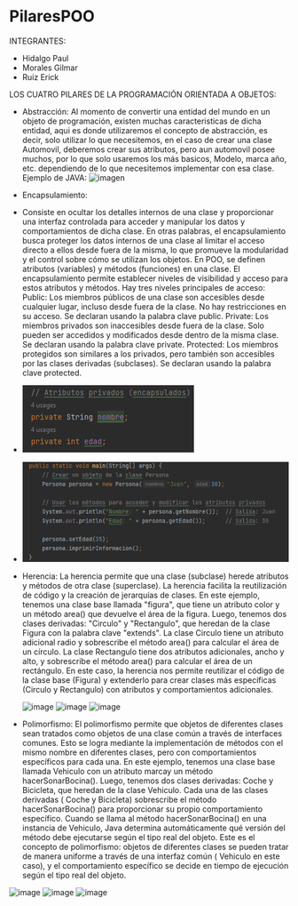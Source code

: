 # PilaresPOO
INTEGRANTES:
- Hidalgo Paul
- Morales Gilmar
- Ruiz Erick

LOS CUATRO PILARES DE LA PROGRAMACIÓN ORIENTADA A OBJETOS:
- Abstracción:
  Al momento de convertir una entidad del mundo en un objeto de programación, existen muchas caracteristicas de dicha entidad,
  aqui es donde utilizaremos el concepto de abstracción, es decir, solo utilizar lo que necesitemos, en el caso de crear una
  clase Automovil, deberemos crear sus atributos, pero aun automovil posee muchos, por lo que solo usaremos los más basicos,
  Modelo, marca año, etc. dependiendo de lo que necesitemos implementar con esa clase.
  Ejemplo de JAVA:
  ![imagen](https://github.com/Ruizerick26/PilaresPOO/assets/117743844/fc5d5f10-b1d5-456f-8f7a-d989552ec16b)
- Encapsulamiento:
- Consiste en ocultar los detalles internos de una clase y proporcionar una interfaz controlada para acceder y manipular los datos y comportamientos de dicha clase. En otras palabras, el encapsulamiento busca proteger los datos internos de una clase al limitar el acceso directo a ellos desde fuera de la misma, lo que promueve la modularidad y el control sobre cómo se utilizan los objetos.
En POO, se definen atributos (variables) y métodos (funciones) en una clase. El encapsulamiento permite establecer niveles de visibilidad y acceso para estos atributos y métodos. Hay tres niveles principales de acceso:
Public: Los miembros públicos de una clase son accesibles desde cualquier lugar, incluso desde fuera de la clase. No hay restricciones en su acceso. Se declaran usando la palabra clave public.
Private: Los miembros privados son inaccesibles desde fuera de la clase. Solo pueden ser accedidos y modificados desde dentro de la misma clase. Se declaran usando la palabra clave private.
Protected: Los miembros protegidos son similares a los privados, pero también son accesibles por las clases derivadas (subclases). Se declaran usando la palabra clave protected.
- ![img.png](img.png)
- ![img_1.png](img_1.png)
- Herencia: La herencia permite que una clase (subclase) herede atributos y métodos de otra clase (superclase). La herencia facilita la reutilización de código y la creación de jerarquías de clases.
En este ejemplo, tenemos una clase base llamada "figura", que tiene un atributo color y un método area() que devuelve el área de la figura. Luego, tenemos dos clases derivadas: "Circulo" y "Rectangulo", que heredan de la clase Figura con la palabra clave "extends".
La clase Circulo tiene un atributo adicional radio y sobrescribe el método area() para calcular el área de un círculo.
La clase Rectangulo tiene dos atributos adicionales, ancho y alto, y sobrescribe el método area() para calcular el área de un rectángulo. En este caso, la herencia nos permite reutilizar el código de la clase base (Figura) y extenderlo para crear clases más específicas (Circulo y Rectangulo) con atributos y comportamientos adicionales.

  ![image](https://github.com/Ruizerick26/PilaresPOO/assets/117743690/65ab5b93-d6ea-4749-baa3-acde0782e762)
  ![image](https://github.com/Ruizerick26/PilaresPOO/assets/117743690/f420dcac-3b97-41bc-b13a-140d78e3d898)
  ![image](https://github.com/Ruizerick26/PilaresPOO/assets/117743690/a94ea309-174f-451d-83e8-9617cd112caf)


- Polimorfismo: El polimorfismo permite que objetos de diferentes clases sean tratados como objetos de una clase común a través de interfaces comunes. Esto se logra mediante la implementación de métodos con el mismo nombre en diferentes clases, pero con comportamientos específicos para cada una.
En este ejemplo, tenemos una clase base llamada Vehiculo con un atributo marcay un método hacerSonarBocina(). Luego, tenemos dos clases derivadas: Coche y Bicicleta, que heredan de la clase Vehiculo.
Cada una de las clases derivadas ( Coche y Bicicleta) sobrescribe el método hacerSonarBocina() para proporcionar su propio comportamiento específico. Cuando se llama al método hacerSonarBocina() en una instancia de Vehiculo, Java determina automáticamente qué versión del método debe ejecutarse según el tipo real del objeto.
Este es el concepto de polimorfismo: objetos de diferentes clases se pueden tratar de manera uniforme a través de una interfaz común ( Vehiculo en este caso), y el comportamiento específico se decide en tiempo de ejecución según el tipo real del objeto.

![image](https://github.com/Ruizerick26/PilaresPOO/assets/117743690/8f48b4f8-5305-433b-bf4b-7871a00bb05c)
![image](https://github.com/Ruizerick26/PilaresPOO/assets/117743690/414262f0-7555-4736-aed9-817d9f07e899)
![image](https://github.com/Ruizerick26/PilaresPOO/assets/117743690/d456759b-9db7-415e-9f7d-b3b480dcbec4)

